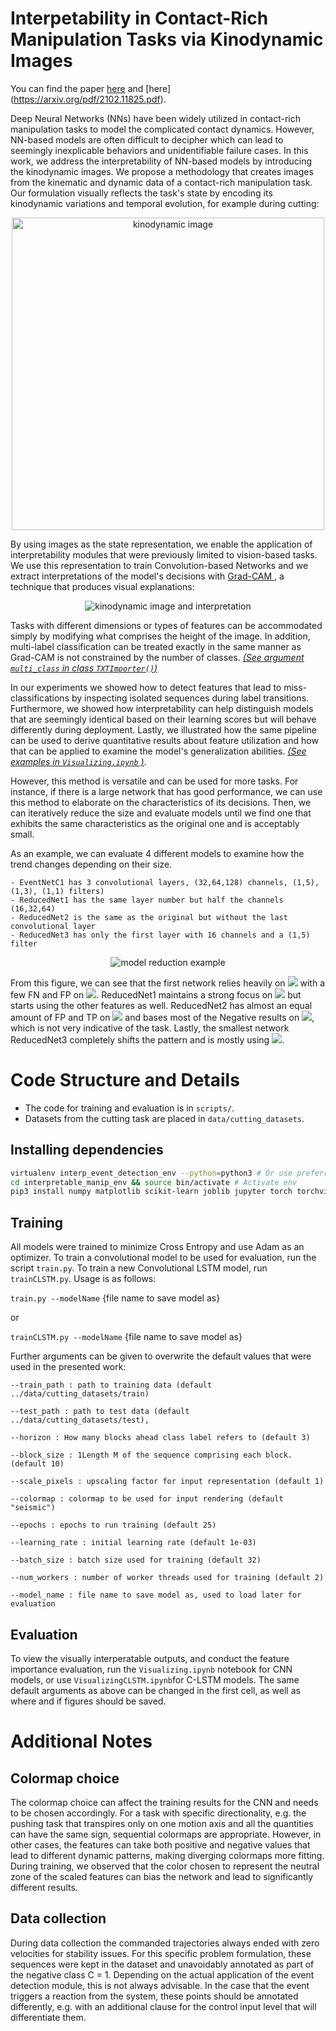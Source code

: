 # Interpetability in Contact-Rich Manipulation Tasks via Kinodynamic Images
You can find the paper [here](https://ieeexplore.ieee.org/abstract/document/9560920) and [here] (https://arxiv.org/pdf/2102.11825.pdf).

Deep Neural Networks (NNs) have been widely utilized in contact-rich manipulation tasks to model the complicated contact dynamics. However, NN-based models are often difficult to decipher which can lead to seemingly inexplicable behaviors and unidentifiable failure cases. In this work, we address the interpretability of NN-based models by introducing the kinodynamic images.
We propose a methodology that creates images from the kinematic and dynamic data of a contact-rich manipulation task. Our formulation visually reflects the task's state by encoding its kinodynamic variations and temporal evolution, for example during cutting:

<center>
<img src="doc/input.png" alt="kinodynamic image" title = "Visualization of a cutting instance" width="500"/>
</center>


By using images as the state representation, we enable the application of interpretability modules that were previously limited to vision-based tasks. We use this representation to train Convolution-based Networks and we extract interpretations of the model's decisions with
<a href="http://gradcam.cloudcv.org/">Grad-CAM </a>, a technique that produces visual explanations:

<center>
<img src="doc/input+gc.png" alt="kinodynamic image and interpretation" title = "Saliency map for network decision" width=/>
</center>

Tasks with different dimensions or types of features can be accommodated simply by modifying what comprises the height of the image. In addition, multi-label classification can be treated exactly in the same manner as Grad-CAM is not constrained by the number of classes.
<a href="https://github.com/imitsioni/interpretable_manipulation/tree/master/scripts/dataset_handlers">_(See argument `multi_class` in  class `TXTImporter()`)_</a>

In our experiments we showed how to detect features that lead to miss-classifications by inspecting isolated sequences during label transitions. Furthermore, we showed how interpretability can help distinguish models that are seemingly identical based on their learning scores but will behave differently during deployment. Lastly, we illustrated how the same pipeline can be used to derive quantitative results about feature utilization and how that can be applied to examine the model's generalization abilities.
<a href="https://github.com/imitsioni/interpretable_manipulation/blob/master/scripts/Visualizing.ipynb"> _(See examples in `Visualizing.ipynb` )_</a>.

However, this method is versatile and can be used for more tasks. For instance, if there is a large network that has good performance, we can use this method to elaborate on the characteristics of its decisions. Then, we can iteratively reduce the size and evaluate models until we find one that exhibits the same characteristics as the original one and is acceptably small.

As an example, we can evaluate 4 different models to examine how the trend changes depending on their size.

    - EventNetC1 has 3 convolutional layers, (32,64,128) channels, (1,5), (1,3), (1,1) filters)
    - ReducedNet1 has the same layer number but half the channels (16,32,64)
    - ReducedNet2 is the same as the original but without the last convolutional layer
    - ReducedNet3 has only the first layer with 16 channels and a (1,5) filter

<center>
<img src="doc/model_reduction.png" alt="model reduction example" title = "Model reduction example" width=""/>
</center>

From this figure, we can see that the first network relies heavily on
<img src="https://render.githubusercontent.com/render/math?math=\Delta p_z , u_z">
with a few FN and FP on <img src="https://render.githubusercontent.com/render/math?math=\Delta p_x"/>. ReducedNet1 maintains a strong focus on <img src="https://render.githubusercontent.com/render/math?math=\Delta p_z, u_z"/> but starts using the other features as well. ReducedNet2 has almost an equal amount of FP and TP on <img src="https://render.githubusercontent.com/render/math?math=u_z"/> and bases most of the Negative results on <img src="https://render.githubusercontent.com/render/math?math=\Delta p_x, u_x"/>, which is not very indicative of the task. Lastly, the smallest network ReducedNet3 completely shifts the pattern and is mostly using <img src="https://render.githubusercontent.com/render/math?math=\Delta p_y, u_y"/>.

# Code Structure and Details
- The code for training and evaluation is in `scripts/`.
- Datasets from the cutting task are placed in `data/cutting_datasets`.

## Installing dependencies  
```bash
virtualenv interp_event_detection_env --python=python3 # Or use preferred env creation method
cd interpretable_manip_env && source bin/activate # Activate env
pip3 install numpy matplotlib scikit-learn joblib jupyter torch torchvision opencv-python # Dependencies
```

## Training
All models were trained to minimize Cross Entropy and use Adam as an optimizer.
To train a convolutional model to be used for evaluation, run the script `train.py`. To train a new Convolutional LSTM model, run `trainCLSTM.py`. Usage is as follows:

`train.py --modelName` {file name to save model as}

or

`trainCLSTM.py --modelName` {file name to save model as}

Further arguments can be given to overwrite the default values that were used in the presented work:

    --train_path : path to training data (default  ../data/cutting_datasets/train)

    --test_path : path to test data (default ../data/cutting_datasets/test),

    --horizon : How many blocks ahead class label refers to (default 3)

    --block_size : 1Length M of the sequence comprising each block. (default 10)

    --scale_pixels : upscaling factor for input representation (default 1)

    --colormap : colormap to be used for input rendering (default "seismic")

    --epochs : epochs to run training (default 25)

    --learning_rate : initial learning rate (default 1e-03)

    --batch_size : batch size used for training (default 32)

    --num_workers : number of worker threads used for training (default 2)

    --model_name : file name to save model as, used to load later for evaluation

## Evaluation
To view the visually interperatable outputs, and conduct the feature importance evaluation, run the `Visualizing.ipynb` notebook for CNN models, or use `VisualizingCLSTM.ipynb`for C-LSTM models. The same default arguments as above can be changed in the first cell, as well as where and if figures should be saved.


# Additional Notes
## Colormap choice
The colormap choice can affect the training results for the CNN and needs to be chosen accordingly. For a task with specific directionality, e.g. the pushing task that transpires only on one motion axis and all the quantities can have the same sign, sequential colormaps are appropriate.
However, in other cases, the features can take both positive and negative values that lead to different dynamic patterns, making diverging colormaps more fitting.
During training, we observed that the color chosen to represent the neutral zone of the scaled features can bias the network and lead to significantly different results.
## Data collection
During data collection the commanded trajectories always ended with zero velocities for stability issues. For this specific problem formulation, these sequences were kept in the dataset and unavoidably annotated as part of the negative class C = 1. Depending on the actual application of the event detection module, this is not always advisable. In the case that the event triggers a reaction from the system, these points should be annotated differently, e.g. with an additional clause for the control input level that will differentiate them.
